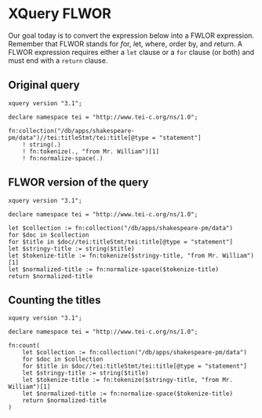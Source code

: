 
# XQuery FLWOR

Our goal today is to convert the expression below into a FWLOR expression. Remember that FLWOR stands for *f*or, *l*et, *w*here, *o*rder by, and *r*eturn. A FLWOR expression requires either a `let` clause or a `for` clause (or both) and must end with a `return` clause.

## Original query

```xquery
xquery version "3.1";

declare namespace tei = "http://www.tei-c.org/ns/1.0";

fn:collection("/db/apps/shakespeare-pm/data")//tei:titleStmt/tei:title[@type = "statement"] 
    ! string(.) 
    ! fn:tokenize(., "from Mr. William")[1] 
    ! fn:normalize-space(.)
```

## FLWOR version of the query

```xquery
xquery version "3.1";

declare namespace tei = "http://www.tei-c.org/ns/1.0";

let $collection := fn:collection("/db/apps/shakespeare-pm/data")
for $doc in $collection
for $title in $doc//tei:titleStmt/tei:title[@type = "statement"] 
let $stringy-title := string($title)
let $tokenize-title := fn:tokenize($stringy-title, "from Mr. William")[1] 
let $normalized-title := fn:normalize-space($tokenize-title)
return $normalized-title
```

## Counting the titles

```xquery
xquery version "3.1";

declare namespace tei = "http://www.tei-c.org/ns/1.0";

fn:count(
    let $collection := fn:collection("/db/apps/shakespeare-pm/data")
    for $doc in $collection
    for $title in $doc//tei:titleStmt/tei:title[@type = "statement"] 
    let $stringy-title := string($title)
    let $tokenize-title := fn:tokenize($stringy-title, "from Mr. William")[1] 
    let $normalized-title := fn:normalize-space($tokenize-title)
    return $normalized-title
)
```